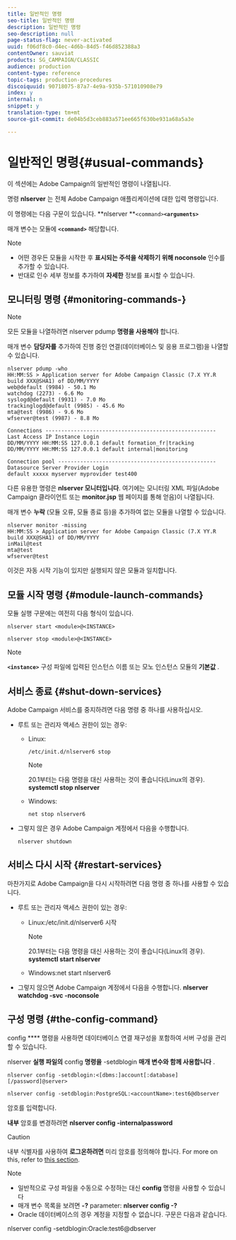 ```yaml
---
title: 일반적인 명령
seo-title: 일반적인 명령
description: 일반적인 명령
seo-description: null
page-status-flag: never-activated
uuid: f06df8c0-d4ec-4d6b-84d5-f46d852388a3
contentOwner: sauviat
products: SG_CAMPAIGN/CLASSIC
audience: production
content-type: reference
topic-tags: production-procedures
discoiquuid: 90718075-87a7-4e9a-935b-571010908e79
index: y
internal: n
snippet: y
translation-type: tm+mt
source-git-commit: de04b5d3ceb883a571ee665f630be931a68a5a3e

---
```



# 일반적인 명령{#usual-commands}

이 섹션에는 Adobe Campaign의 일반적인 명령이 나열됩니다.

명령 **nlserver** 는 전체 Adobe Campaign 애플리케이션에 대한 입력 명령입니다.

이 명령에는 다음 구문이 있습니다. **nlserver **`<command>`****`<arguments>`****

매개 변수는 모듈에 **`<command>`** 해당합니다.

>[!NOTE]
>
>* 어떤 경우든 모듈을 시작한 후 **표시되는 주석을 삭제하기 위해 noconsole** 인수를 추가할 수 있습니다.
>* 반대로 인수 세부 정보를 추가하여 **자세한** 정보를 표시할 수 있습니다.
>



## 모니터링 명령 {#monitoring-commands-}

>[!NOTE]
>
>모든 모듈을 나열하려면 nlserver pdump **명령을 사용해야** 합니다.

매개 변수 **담당자를** 추가하여 진행 중인 연결(데이터베이스 및 응용 프로그램)을 나열할 수 있습니다.

```
nlserver pdump -who
HH:MM:SS > Application server for Adobe Campaign Classic (7.X YY.R build XXX@SHA1) of DD/MM/YYYY
web@default (9984) - 50.1 Mo
watchdog (2273) - 6.6 Mo
syslogd@default (9931) - 7.0 Mo
trackinglogd@default (9985) - 45.6 Mo
mta@test (9986) - 9.6 Mo
wfserver@test (9987) - 8.8 Mo

Connections ------------------------------------------------------
Last Access IP Instance Login 
DD/MM/YYYY HH:MM:SS 127.0.0.1 default formation_fr|tracking
DD/MM/YYYY HH:MM:SS 127.0.0.1 default internal|monitoring

Connection pool --------------------------------------------------
Datasource Server Provider Login 
default xxxxx myserver myprovider test400
```

다른 유용한 명령은 **nlserver 모니터입니다**. 여기에는 모니터링 XML 파일(Adobe Campaign 클라이언트 또는 **monitor.jsp** 웹 페이지를 통해 얻음)이 나열됩니다.

매개 변수 **누락** (모듈 오류, 모듈 종료 등)을 추가하여 없는 모듈을 나열할 수 있습니다.

```
nlserver monitor -missing
HH:MM:SS > Application server for Adobe Campaign Classic (7.X YY.R build XXX@SHA1) of DD/MM/YYYY
inMail@test
mta@test
wfserver@test
```

이것은 자동 시작 기능이 있지만 실행되지 않은 모듈과 일치합니다.

## 모듈 시작 명령 {#module-launch-commands}

모듈 실행 구문에는 여전히 다음 형식이 있습니다.

```
nlserver start <module>@<INSTANCE>
```

```
nlserver stop <module>@<INSTANCE>
```

>[!NOTE]
>
>**`<instance>`** 구성 파일에 입력된 인스턴스 이름 또는 모노 인스턴스 모듈의 **기본값** .

## 서비스 종료 {#shut-down-services}

Adobe Campaign 서비스를 중지하려면 다음 명령 중 하나를 사용하십시오.

* 루트 또는 관리자 액세스 권한이 있는 경우:

   * Linux:

      ```
      /etc/init.d/nlserver6 stop
      ```

      >[!NOTE]
      >
      >20.1부터는 다음 명령을 대신 사용하는 것이 좋습니다(Linux의 경우). **systemctl stop nlserver**

   * Windows:

      ```
      net stop nlserver6
      ```

* 그렇지 않은 경우 Adobe Campaign 계정에서 다음을 수행합니다.

   ```
   nlserver shutdown 
   ```

## 서비스 다시 시작 {#restart-services}

마찬가지로 Adobe Campaign을 다시 시작하려면 다음 명령 중 하나를 사용할 수 있습니다.

* 루트 또는 관리자 액세스 권한이 있는 경우:

   * Linux:/etc/init.d/nlserver6 시작

      >[!NOTE]
      >
      >20.1부터는 다음 명령을 대신 사용하는 것이 좋습니다(Linux의 경우). **systemctl start nlserver**

   * Windows:net start nlserver6

* 그렇지 않으면 Adobe Campaign 계정에서 다음을 수행합니다. **nlserver watchdog -svc -noconsole**

## 구성 명령 {#the-config-command}

config **** 명령을 사용하면 데이터베이스 연결 재구성을 포함하여 서버 구성을 관리할 수 있습니다.

nlserver **실행 파일의** config **명령을** -setdblogin **매개 변수와 함께 사용합니다** .

```
nlserver config -setdblogin:<[dbms:]account[:database][/password]@server>
```

```
nlserver config -setdblogin:PostgreSQL:<accountName>:test6@dbserver
```

암호를 입력합니다.

**내부** 암호를 변경하려면 **nlserver config -internalpassword**

>[!CAUTION]
>
>내부 식별자를 사용하여 **로그온하려면** 미리 암호를 정의해야 합니다. For more on this, refer to [this section](../../installation/using/campaign-server-configuration.md#internal-identifier).

>[!NOTE]
>
>* 일반적으로 구성 파일을 수동으로 수정하는 대신 **config** 명령을 사용할 수 있습니다
>* 매개 변수 목록을 보려면 **-?** parameter: **nlserver config -?**
>* Oracle 데이터베이스의 경우 계정을 지정할 수 없습니다. 구문은 다음과 같습니다.
>
>  
nlserver config -setdblogin:Oracle:test6@dbserver


